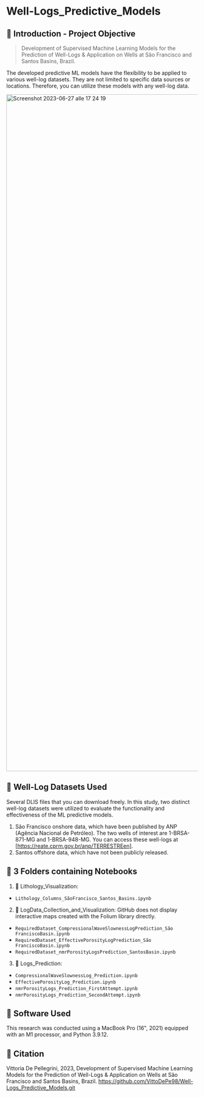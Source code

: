 # Well-Logs_Predictive_Models

## 📌 Introduction - Project Objective   
> Development of Supervised Machine Learning Models for the Prediction of Well-Logs & Application on Wells at São Francisco and Santos Basins, Brazil.

The developed predictive ML models have the flexibility to be applied to various well-log datasets. They are not limited to specific data sources or locations. Therefore, you can utilize these models with any well-log data. 

<img width="1781" alt="Screenshot 2023-06-27 alle 17 24 19" src="https://github.com/VittoDePe98/Well-Logs_Predictive_Models/assets/130911240/93354d5b-eee2-4787-8302-63570696e822">

## 📌 Well-Log Datasets Used
Several DLIS files that you can download freely. 
In this study, two distinct well-log datasets were utilized to evaluate the functionality and effectiveness of the ML predictive models.
1. São Francisco onshore data, which have been published by ANP (Agência Nacional de Petróleo). The two wells of interest are 1-BRSA-871-MG and 1-BRSA-948-MG. You can access these well-logs at [https://reate.cprm.gov.br/anp/TERRESTREen].
2. Santos offshore data, which have not been publicly released.

## 📌 3 Folders containing Notebooks
1. 📗 Lithology_Visualization:
+ ```Lithology_Columns_SãoFrancisco_Santos_Basins.ipynb```
2. 📙 LogData_Collection_and_Visualization: GitHub does not display interactive maps created with the Folium library directly.
+ ```RequiredDataset_CompressionalWaveSlownessLogPrediction_São FranciscoBasin.ipynb```
+ ```RequiredDataset_EffectivePorosityLogPrediction_São FranciscoBasin.ipynb```
+ ```RequiredDataset_nmrPorosityLogsPrediction_SantosBasin.ipynb```
3. 📘 Logs_Prediction:
+ ```CompressionalWaveSlownessLog_Prediction.ipynb```
+ ```EffectivePorosityLog_Prediction.ipynb```
+ ```nmrPorosityLogs_Prediction_FirstAttempt.ipynb```
+ ```nmrPorosityLogs_Prediction_SecondAttempt.ipynb```

## 📌 Software Used 
This research was conducted using a MacBook Pro (16", 2021) equipped with an M1 processor, and Python 3.9.12.

## 📌 Citation 
Vittoria De Pellegrini, 2023, Development of Supervised Machine Learning Models for the Prediction of Well-Logs & Application on Wells at São Francisco and Santos Basins, Brazil. 
https://github.com/VittoDePe98/Well-Logs_Predictive_Models.git




